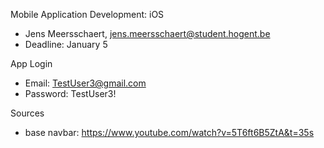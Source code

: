 
Mobile Application Development: iOS
- Jens Meersschaert, jens.meersschaert@student.hogent.be
- Deadline: January 5

App Login
- Email: TestUser3@gmail.com
- Password: TestUser3!
  
Sources
- base navbar: https://www.youtube.com/watch?v=5T6ft6B5ZtA&t=35s
